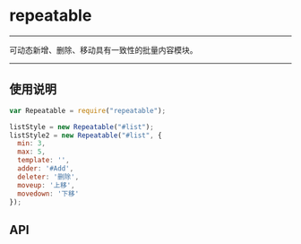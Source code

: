 # repeatable

---

可动态新增、删除、移动具有一致性的批量内容模块。

---

## 使用说明

```javascript
var Repeatable = require("repeatable");

listStyle = new Repeatable("#list");
listStyle2 = new Repeatable("#list", {
  min: 3,
  max: 5,
  template: '',
  adder: '#Add',
  deleter: '删除',
  moveup: '上移',
  movedown: '下移'
});
```

## API
